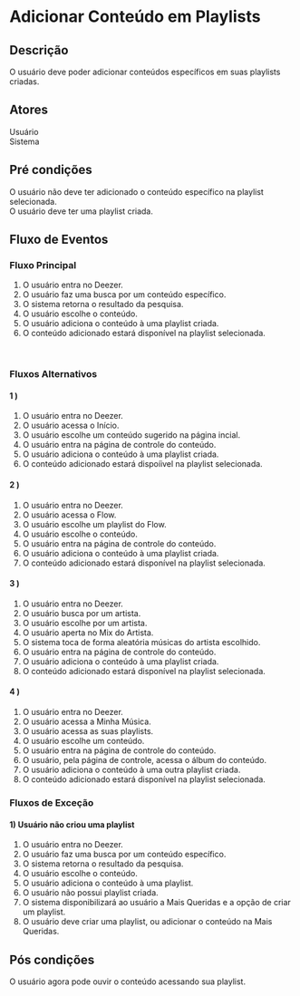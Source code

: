 # Adicionar Conteúdo em Playlists
<div class="line"></div>

##  Descrição

O usuário deve poder adicionar conteúdos específicos em suas playlists criadas.

##  Atores

Usuário
<br>
Sistema

##  Pré condições

O usuário não deve ter adicionado o conteúdo específico na playlist selecionada.
<br>
O usuário deve ter uma playlist criada.

##  Fluxo de Eventos

### Fluxo Principal
1. O usuário entra no Deezer.
2. O usuário faz uma busca por um conteúdo específico.
3. O sistema retorna o resultado da pesquisa.
4. O usuário escolhe o conteúdo.
5. O usuário adiciona o conteúdo à uma playlist criada.
6. O conteúdo adicionado estará disponível na playlist selecionada.
<br>

### Fluxos Alternativos

#### 1 ) 

1. O usuário entra no Deezer.
2. O usuário acessa o Início.
3. O usuário escolhe um conteúdo sugerido na página incial.
4. O usuário entra na página de controle do conteúdo.
5. O usuário adiciona o conteúdo à uma playlist criada.
6. O conteúdo adicionado estará dispoíivel na playlist selecionada.

#### 2 )

1. O usuário entra no Deezer.
2. O usuário acessa o Flow.
3. O usuário escolhe um playlist do Flow.
4. O usuário escolhe o conteúdo.
5. O usuário entra na página de controle do conteúdo.
5. O usuário adiciona o conteúdo à uma playlist criada.
6. O conteúdo adicionado estará disponível na playlist selecionada.

#### 3 )

1. O usuário entra no Deezer.
2. O usuário busca por um artista.
3. O usuário escolhe por um artista.
4. O usuário aperta no Mix do Artista.
5. O sistema toca de forma aleatória músicas do artista escolhido.
6. O usuário entra na página de controle do conteúdo.
7. O usuário adiciona o conteúdo à uma playlist criada.
8. O conteúdo adicionado estará disponível na playlist selecionada.

#### 4 )

1. O usuário entra no Deezer.
2. O usuário acessa a Minha Música.
3. O usuário acessa as suas playlists.
4. O usuário escolhe um conteúdo.
5. O usuário entra na página de controle do conteúdo.
6. O usuário, pela página de controle, acessa o álbum do conteúdo.
7. O usuário adiciona o conteúdo à uma outra playlist criada.
8. O conteúdo adicionado estará disponível na playlist selecionada.

### Fluxos de Exceção

#### 1) Usuário não criou uma playlist

1. O usuário entra no Deezer.
2. O usuário faz uma busca por um conteúdo específico.
3. O sistema retorna o resultado da pesquisa.
4. O usuário escolhe o conteúdo.
5. O usuário adiciona o conteúdo à uma playlist.
6. O usuário não possui playlist criada.
7. O sistema disponibilizará ao usuário a Mais Queridas e a opção de criar um playlist.
8. O usuário deve criar uma playlist, ou adicionar o conteúdo na Mais Queridas.

## Pós condições
O usuário agora pode ouvir o conteúdo acessando sua playlist. 



